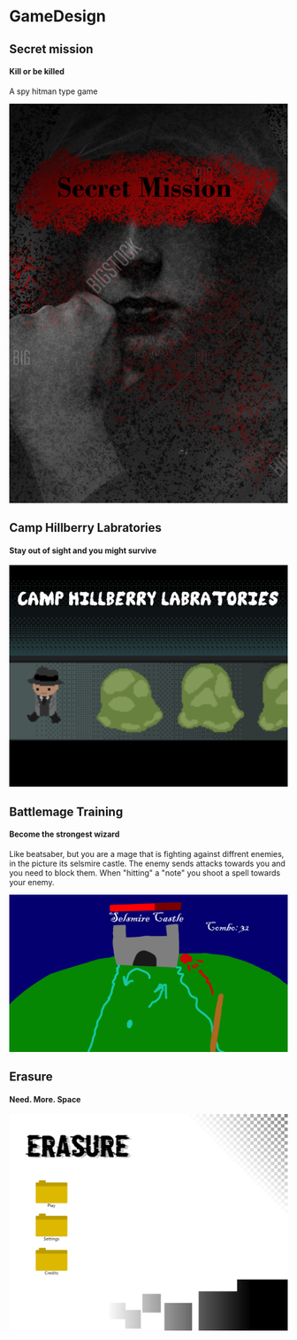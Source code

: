 # GameDesign

## Secret mission
#### Kill or be killed
A spy hitman type game

![Secret Mission](SecretMission/Secret%20Mission.png)

## Camp Hillberry Labratories
#### Stay out of sight and you might survive

![Camp Hillberry Labratories](CampHillberry/Camp%20Hillberry%20Labratories.png)

## Battlemage Training
#### Become the strongest wizard
Like beatsaber, but you are a mage that is fighting against diffrent enemies, in the picture its selsmire castle.
The enemy sends attacks towards you and you need to block them. When "hitting" a "note" you shoot a spell towards your enemy.

![Battlemage Training](BattlemageTraining/Battle%20MageTraining.png)

## Erasure
#### Need. More. Space

![Erasure](erasure/erasure.png)

